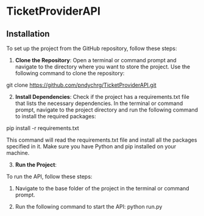 # TicketProviderAPI

## Installation

To set up the project from the GitHub repository, follow these steps:

1. **Clone the Repository**: Open a terminal or command prompt and navigate to the directory where you want to store the project. Use the following command to clone the repository:

  git clone https://github.com/pndychrg/TicketProviderAPI.git

2. **Install Dependencies**: Check if the project has a requirements.txt file that lists the necessary dependencies. In the terminal or command prompt, navigate to the project directory and run the following command to install the required packages:

  pip install -r requirements.txt
  
This command will read the requirements.txt file and install all the packages specified in it. Make sure you have Python and pip installed on your machine.

3. **Run the Project**:

To run the API, follow these steps:

1. Navigate to the base folder of the project in the terminal or command prompt.

2. Run the following command to start the API:
   python run.py

